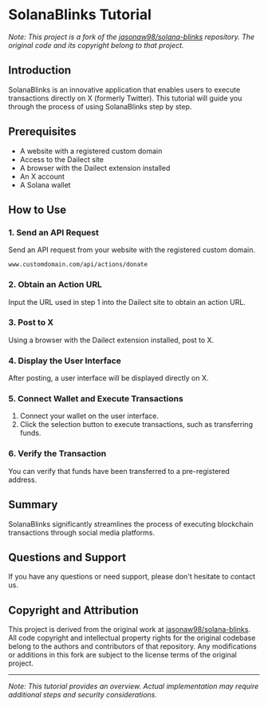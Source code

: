 # SolanaBlinks Tutorial

*Note: This project is a fork of the [jasonaw98/solana-blinks](https://github.com/jasonaw98/solana-blinks) repository. The original code and its copyright belong to that project.*

## Introduction

SolanaBlinks is an innovative application that enables users to execute transactions directly on X (formerly Twitter). This tutorial will guide you through the process of using SolanaBlinks step by step.

## Prerequisites

- A website with a registered custom domain
- Access to the Dailect site
- A browser with the Dailect extension installed
- An X account
- A Solana wallet

## How to Use

### 1. Send an API Request

Send an API request from your website with the registered custom domain.

```
www.customdomain.com/api/actions/donate
```

### 2. Obtain an Action URL

Input the URL used in step 1 into the Dailect site to obtain an action URL.

### 3. Post to X

Using a browser with the Dailect extension installed, post to X.

### 4. Display the User Interface

After posting, a user interface will be displayed directly on X.

### 5. Connect Wallet and Execute Transactions

1. Connect your wallet on the user interface.
2. Click the selection button to execute transactions, such as transferring funds.

### 6. Verify the Transaction

You can verify that funds have been transferred to a pre-registered address.

## Summary

SolanaBlinks significantly streamlines the process of executing blockchain transactions through social media platforms.

## Questions and Support

If you have any questions or need support, please don't hesitate to contact us.

## Copyright and Attribution

This project is derived from the original work at [jasonaw98/solana-blinks](https://github.com/jasonaw98/solana-blinks). All code copyright and intellectual property rights for the original codebase belong to the authors and contributors of that repository. Any modifications or additions in this fork are subject to the license terms of the original project.

---

*Note: This tutorial provides an overview. Actual implementation may require additional steps and security considerations.*